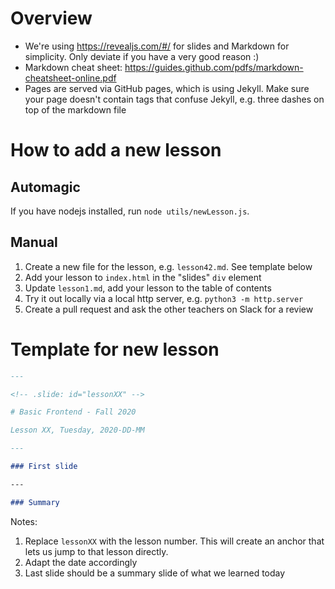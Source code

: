 # Overview

* We're using https://revealjs.com/#/ for slides and Markdown for simplicity. Only deviate if you have a very good reason :)
* Markdown cheat sheet: https://guides.github.com/pdfs/markdown-cheatsheet-online.pdf
* Pages are served via GitHub pages, which is using Jekyll. Make sure your page doesn't contain tags that confuse Jekyll, e.g. three dashes on top of the markdown file

# How to add a new lesson

## Automagic

If you have nodejs installed, run `node utils/newLesson.js`.

## Manual

1. Create a new file for the lesson, e.g. `lesson42.md`. See template below
1. Add your lesson to `index.html` in the "slides" `div` element
1. Update `lesson1.md`, add your lesson to the table of contents
1. Try it out locally via a local http server, e.g. `python3 -m http.server`
1. Create a pull request and ask the other teachers on Slack for a review

# Template for new lesson

```markdown
---

<!-- .slide: id="lessonXX" -->

# Basic Frontend - Fall 2020

Lesson XX, Tuesday, 2020-DD-MM

---

### First slide

---

### Summary
```

Notes:

1. Replace `lessonXX` with the lesson number. This will create an anchor that lets us jump to that lesson directly.
1. Adapt the date accordingly
1. Last slide should be a summary slide of what we learned today
